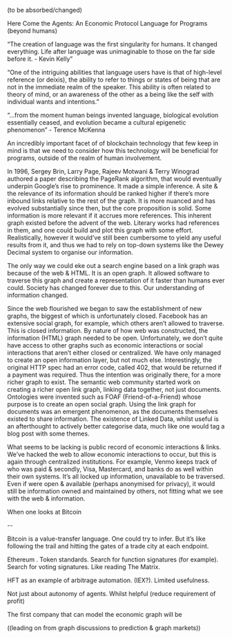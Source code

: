 (to be absorbed/changed)  

Here Come the Agents: An Economic Protocol Language for Programs (beyond humans)

“The creation of language was the first singularity for humans. It changed everything. Life after language was unimaginable to those on the far side before it. - Kevin Kelly”

“One of the intriguing abilities that language users have is that of high-level reference (or deixis), the ability to refer to things or states of being that are not in the immediate realm of the speaker. This ability is often related to theory of mind, or an awareness of the other as a being like the self with individual wants and intentions.”

“...from the moment human beings invented language, biological evolution essentially ceased, and evolution became a cultural epigenetic phenomenon” - Terence McKenna

An incredibly important facet of of blockchain technology that few keep in mind is that we need to consider how this technology will be beneficial for programs, outside of the realm of human involvement.

In 1996, Sergey Brin, Larry Page, Rajeev Motwani & Terry Winograd authored a paper describing the PageRank algorithm, that would eventually underpin Google’s rise to prominence. It made a simple inference. A site & the relevance of its information should be ranked higher if there’s more inbound links relative to the rest of the graph. It is more nuanced and has evolved substantially since then, but the core proposition is solid. Some information is more relevant if it accrues more references. This inherent graph existed before the advent of the web. Literary works had references in them, and one could build and plot this graph with some effort. Realistically, however it would’ve still been cumbersome to yield any useful results from it, and thus we had to rely on top-down systems like the Dewey Decimal system to organise our information.

The only way we could eke out a search engine based on a link graph was because of the web & HTML. It is an open graph. It allowed software to traverse this graph and create a representation of it faster than humans ever could. Society has changed forever due to this. Our understanding of information changed.

Since the web flourished we began to saw the establishment of new graphs, the biggest of which is unfortunately closed. Facebook has an extensive social graph, for example, which others aren’t allowed to traverse. This is closed information. By nature of how web was constructed, the information (HTML) graph needed to be open. Unfortunately, we don’t quite have access to other graphs such as economic interactions or social interactions that aren’t either closed or centralized. We have only managed to create an open information layer, but not much else. Interestingly, the original HTTP spec had an error code, called 402, that would be returned if a payment was required. Thus the intention was originally there, for a more richer graph to exist. The semantic web community started work on creating a richer open link graph, linking data together, not just documents. Ontologies were invented such as FOAF (Friend-of-a-Friend) whose purpose is to create an open social graph. Using the link graph for documents was an emergent phenomenon, as the documents themselves existed to share information. The existence of Linked Data, whilst useful is an afterthought to actively better categorise data, much like one would tag a blog post with some themes.

What seems to be lacking is public record of economic interactions & links. We’ve hacked the web to allow economic interactions to occur, but this is again through centralized institutions. For example, Venmo keeps track of who was paid & secondly, Visa, Mastercard, and banks do as well within their own systems. It’s all locked up information, unavailable to be traversed. Even if were open & available (perhaps anonymised for privacy), it would still be information owned and maintained by others, not fitting what we see with the web & information.

When one looks at Bitcoin

--

Bitcoin is a value-transfer language. One could try to infer. But it’s like following the trail and hitting the gates of a trade city at each endpoint.

Ethereum . Token standards. Search for function signatures (for example). Search for voting signatures. Like reading The Matrix.

HFT as an example of arbitrage automation. (IEX?). Limited usefulness.

Not just about autonomy of agents. Whilst helpful (reduce requirement of profit)

The first company that can model the economic graph will be

((leading on from graph discussions to prediction & graph markets))
